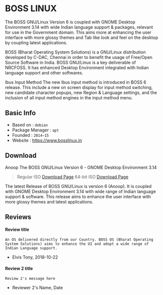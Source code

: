 # BOSS LINUX

The BOSS GNU/Linux Version 6 is coupled with GNOME Desktop Environment 3.14 with wide Indian language support & packages, relevant for use in the Government domain. This aims more at enhancing the user interface with more glossy themes and Tab like look and feel on the desktop by coupling latest applications.

BOSS (Bharat Operating System Solutions) is a GNU/Linux distribution developed by C-DAC, Chennai in order to benefit the usage of Free/Open Source Software in India. BOSS GNU/Linux is a key deliverable of NRCFOSS. It has enhanced Desktop Environment integrated with Indian language support and other softwares.

Ibus Input Method
The new Ibus input method is introduced in BOSS 6 release. This include a new on screen display for input method switching, new candidate character popups, new Region & Language settings, and the inclusion of all input method engines in the input method menu.


## Basic Info

* Based on : `debian`
* Package Manager : `apt`
* Founded : `2014~15`
* Website : https://www.bosslinux.in

## Download

Anoop The BOSS GNU/Linux Version 6 - GNOME Desktop Environment 3.14 

>Regular ISO [Download Page](ftp://mirror.bosslinux.in/ISO%20Images/Desktop/anoop/uefi/boss-6.2-i386-DVD-UEFI.iso)
>64-bit ISO [Download Page](ftp://mirror.bosslinux.in/ISO%20Images/Desktop/anoop/uefi/boss-6.2-i386-DVD-UEFI.iso)



The latest Release of BOSS GNU/Linux is version 6 (Anoop). It is coupled with GNOME Desktop Environment 3.14 with wide range of Indian language support & software. This release aims to enhance the user interface with more glossy themes and latest applications.

## Reviews

#### Review title

```
An OS delivered directly from our Country. BOSS OS (Bharat Operating System Solutions) aims to enhance the UI and adopt a wide range of Indian Language support.
```
- Elvis Tony, 2018-10-22

#### Review 2 title

```
Review 2's message here
```
- Reviewer 2's Name, Date
